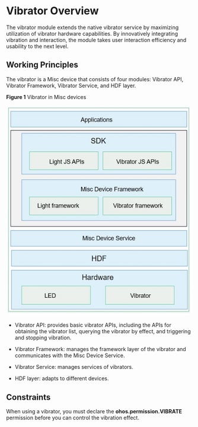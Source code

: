 # Vibrator Overview


The vibrator module extends the native vibrator service by maximizing utilization of vibrator hardware capabilities. By innovatively integrating vibration and interaction, the module takes user interaction efficiency and usability to the next level.


## Working Principles

The vibrator is a Misc device that consists of four modules: Vibrator API, Vibrator Framework, Vibrator Service, and HDF layer.

**Figure 1** Vibrator in Misc devices

![Vibrator in Misc devices](figures/vibrator.png)

- Vibrator API: provides basic vibrator APIs, including the APIs for obtaining the vibrator list, querying the vibrator by effect, and triggering and stopping vibration.

- Vibrator Framework: manages the framework layer of the vibrator and communicates with the Misc Device Service.

- Vibrator Service: manages services of vibrators.

- HDF layer: adapts to different devices.


## Constraints

When using a vibrator, you must declare the **ohos.permission.VIBRATE** permission before you can control the vibration effect.
